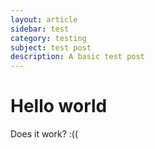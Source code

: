 ```yaml
---
layout: article
sidebar: test
category: testing
subject: test post
description: A basic test post
---
```


# Hello world

Does it work? :((